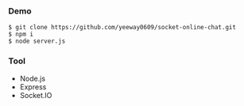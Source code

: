 ### Demo
```
$ git clone https://github.com/yeeway0609/socket-online-chat.git
$ npm i
$ node server.js
```

### Tool 
- Node.js
- Express
- Socket.IO

